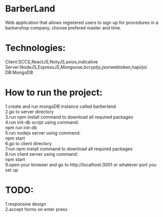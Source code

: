 # BarberLand
Web application that allows registered users to sign up for procedures in a barbershop company, choose prefered master and time.
# Technologies:<br />
Client:SCCS,ReactJS,NotyJS,axios,indicative<br />
Server:NodeJS,ExpressJS,Mongoose,bcryptjs,jsonwebtoken,hapi/joi<br />
DB:MongoDB<br />


# How to run the project:<br />
1.create and run mongoDB instance called barberland<br />
2.go to server directory<br />
3.run npm install command to download all required packages<br />
4.run init-db script using command: <br />
  npm run init-db<br />
5.run nodejs server using command: <br />
  npm start<br />
6.go to client directory<br />
7.run npm install command to download all required packages<br />
8.run client server using command: <br />
  npm start<br />
9.open your browser and go to http://localhost:3001 or whatever port you set up<br />

# TODO:<br />
1.responsive design<br />
2.accept forms on enter press<br />

